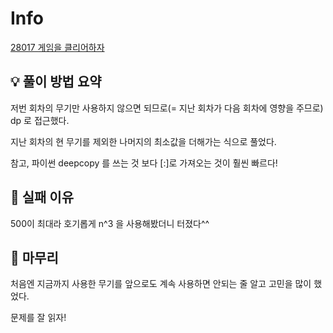 # Info
[28017 게임을 클리어하자](https://www.acmicpc.net/problem/28017)

## 💡 풀이 방법 요약

저번 회차의 무기만 사용하지 않으면 되므로(= 지난 회차가 다음 회차에 영향을 주므로) dp 로 접근했다.

지난 회차의 현 무기를 제외한 나머지의 최소값을 더해가는 식으로 풀었다.

참고, 파이썬 deepcopy 를 쓰는 것 보다 [:]로 가져오는 것이 훨씬 빠르다!

## 👀 실패 이유

500이 최대라 호기롭게 n^3 을 사용해봤더니 터졌다^^

## 🙂 마무리

처음엔 지금까지 사용한 무기를 앞으로도 계속 사용하면 안되는 줄 알고 고민을 많이 했었다.

문제를 잘 읽자!